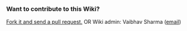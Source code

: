 ### Want to contribute to this Wiki?
[Fork it and send a pull request.](https://github.com/zubair527/jpf-wiki-sync)
OR
Wiki admin: Vaibhav Sharma ([email](mailto:vaibhav@umn.edu))

